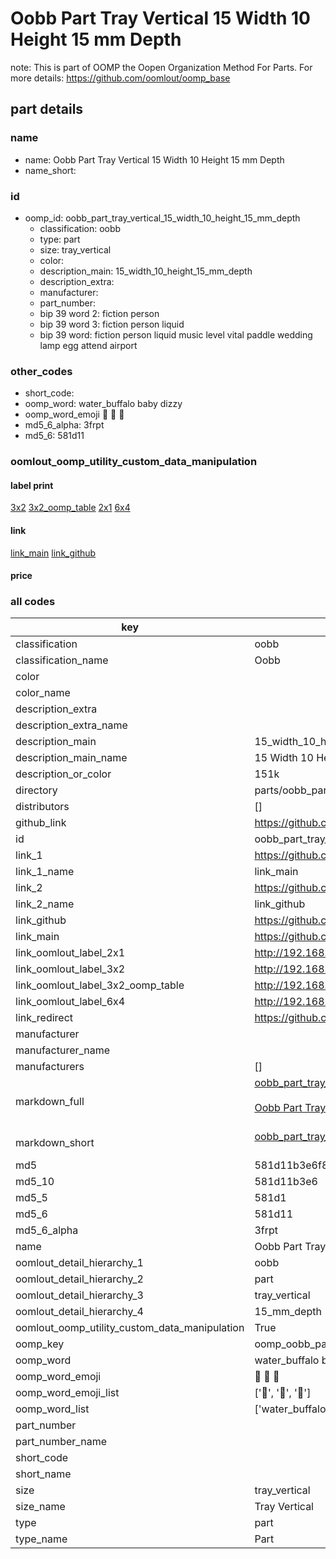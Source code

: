 # Oobb Part Tray Vertical 15 Width 10 Height 15 mm Depth  

note: This is part of OOMP the Oopen Organization Method For Parts. For more details: https://github.com/oomlout/oomp_base

##  part details
  







### name
* name: Oobb Part Tray Vertical 15 Width 10 Height 15 mm Depth
* name_short: 
### id
* oomp_id: oobb_part_tray_vertical_15_width_10_height_15_mm_depth
  * classification: oobb
  * type: part
  * size: tray_vertical
  * color: 
  * description_main: 15_width_10_height_15_mm_depth
  * description_extra: 
  * manufacturer: 
  * part_number: 
  * bip 39 word 2: fiction person
  * bip 39 word 3: fiction person liquid
  * bip 39 word: fiction person liquid music level vital paddle wedding lamp egg attend airport

### other_codes
* short_code: 
* oomp_word: water_buffalo baby dizzy
* oomp_word_emoji :water_buffalo: :baby: :dizzy:
* md5_6_alpha: 3frpt
* md5_6: 581d11






### oomlout_oomp_utility_custom_data_manipulation
#### label print
[3x2](http://192.168.1.245:1112/?label=oomp%203frpt)
[3x2_oomp_table](http://192.168.1.108:1112/?label=oomp%203frpt)
[2x1](http://192.168.1.242:1112/?label=oomp%203frpt)
[6x4](http://192.168.1.55:1112/?label=oomp%203frpt)    

#### link

[link_main](https://github.com/oomlout/oomlout_oomp_version_1_messy/tree/main/parts/oobb_part_tray_vertical_15_width_10_height_15_mm_depth) [link_github](https://github.com/oomlout/oomlout_oomp_version_1_messy/tree/main/parts/oobb_part_tray_vertical_15_width_10_height_15_mm_depth)                             

#### price







### all codes 
| key | value |  
| --- | --- |  
| classification | oobb |  
| classification_name | Oobb |  
| color |  |  
| color_name |  |  
| description_extra |  |  
| description_extra_name |  |  
| description_main | 15_width_10_height_15_mm_depth |  
| description_main_name | 15 Width 10 Height 15 mm Depth |  
| description_or_color | 151k |  
| directory | parts/oobb_part_tray_vertical_15_width_10_height_15_mm_depth |  
| distributors | [] |  
| github_link | https://github.com/oomlout/oomlout_oomp_part_src/tree/main/parts/oobb_part_tray_vertical_15_width_10_height_15_mm_depth |  
| id | oobb_part_tray_vertical_15_width_10_height_15_mm_depth |  
| link_1 | https://github.com/oomlout/oomlout_oomp_version_1_messy/tree/main/parts/oobb_part_tray_vertical_15_width_10_height_15_mm_depth |  
| link_1_name | link_main |  
| link_2 | https://github.com/oomlout/oomlout_oomp_version_1_messy/tree/main/parts/oobb_part_tray_vertical_15_width_10_height_15_mm_depth |  
| link_2_name | link_github |  
| link_github | https://github.com/oomlout/oomlout_oomp_version_1_messy/tree/main/parts/oobb_part_tray_vertical_15_width_10_height_15_mm_depth |  
| link_main | https://github.com/oomlout/oomlout_oomp_version_1_messy/tree/main/parts/oobb_part_tray_vertical_15_width_10_height_15_mm_depth |  
| link_oomlout_label_2x1 | http://192.168.1.242:1112/?label=oomp%203frpt |  
| link_oomlout_label_3x2 | http://192.168.1.245:1112/?label=oomp%203frpt |  
| link_oomlout_label_3x2_oomp_table | http://192.168.1.108:1112/?label=oomp%203frpt |  
| link_oomlout_label_6x4 | http://192.168.1.55:1112/?label=oomp%203frpt |  
| link_redirect | https://github.com/oomlout/oomlout_oomp_version_1_messy/tree/main/parts/oobb_part_tray_vertical_15_width_10_height_15_mm_depth |  
| manufacturer |  |  
| manufacturer_name |  |  
| manufacturers | [] |  
| markdown_full | [oobb_part_tray_vertical_15_width_10_height_15_mm_depth](none)<br>[](none)<br>[Oobb Part Tray Vertical 15 Width 10 Height 15 Mm Depth](none)<br><br> |  
| markdown_short | [oobb_part_tray_vertical_15_width_10_height_15_mm_depth](none)<br><br> |  
| md5 | 581d11b3e6f8f3dbd440591f04a8d2ae |  
| md5_10 | 581d11b3e6 |  
| md5_5 | 581d1 |  
| md5_6 | 581d11 |  
| md5_6_alpha | 3frpt |  
| name | Oobb Part Tray Vertical 15 Width 10 Height 15 mm Depth |  
| oomlout_detail_hierarchy_1 | oobb |  
| oomlout_detail_hierarchy_2 | part |  
| oomlout_detail_hierarchy_3 | tray_vertical |  
| oomlout_detail_hierarchy_4 | 15_mm_depth |  
| oomlout_oomp_utility_custom_data_manipulation | True |  
| oomp_key | oomp_oobb_part_tray_vertical_15_width_10_height_15_mm_depth |  
| oomp_word | water_buffalo baby dizzy |  
| oomp_word_emoji | :water_buffalo: :baby: :dizzy: |  
| oomp_word_emoji_list | [':water_buffalo:', ':baby:', ':dizzy:'] |  
| oomp_word_list | ['water_buffalo', 'baby', 'dizzy'] |  
| part_number |  |  
| part_number_name |  |  
| short_code |  |  
| short_name |  |  
| size | tray_vertical |  
| size_name | Tray Vertical |  
| type | part |  
| type_name | Part |  
